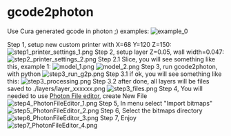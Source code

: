 # gcode2photon
Use Cura generated gcode in photon ;)
examples:
![example_0](docs/example_0.png?raw=true)

Step 1, setup new custom printer with X=68 Y=120 Z=150:
![step1_printer_settings_1.png](docs/step1_printer_settings_1.png?raw=true)
Step 2, setup layer Z=0.05, wall width=0.047:
![step2_printer_settings_2.png](docs/step2_printer_settings_2.png?raw=true)
Step 2.1 Slice, you will see something like this, example 1:
![model_1.png](docs/model_1.png?raw=true)
![model_2.png](docs/model_2.png?raw=true)
Step 3, run gcode2photon, with python
![step3_run_g2p.png](docs/step3_run_g2p.png?raw=true)
Step 3.1 if ok, you will see something like this:
![step3_processing.png](docs/step3_processing.png?raw=true)
Step 3.2 after done, all layers will be files saved to ./layers/layer_xxxxxx.png
![step3_files.png](docs/step3_files.png?raw=true)
Step 4, You will needed to use [Photon File editor](https://github.com/Photonsters/PhotonFileEditor), create New File
![step4_PhotonFileEditor_1.png](docs/step4_PhotonFileEditor_1.png?raw=true)
Step 5, In menu select "Import bitmaps"
![step5_PhotonFileEditor_2.png](docs/step5_PhotonFileEditor_2.png?raw=true)
Step 6, Select the bitmaps directory
![step6_PhotonFileEditor_3.png](docs/step6_PhotonFileEditor_3.png?raw=true)
Step 7, Enjoy
![step7_PhotonFileEditor_4.png](docs/step7_PhotonFileEditor_4.png?raw=true)
